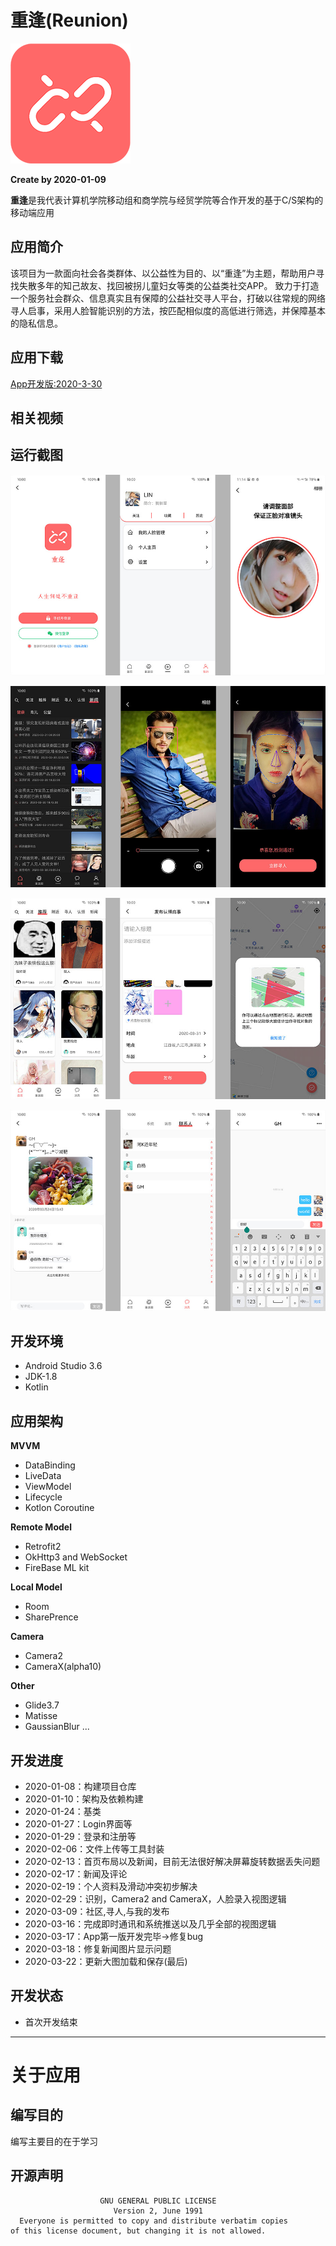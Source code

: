 # 重逢(Reunion)
![](https://github.com/CappuccinoZero/Reunion/blob/master/app/src/main/res/mipmap-xxxhdpi/logo_r.png)

**Create by 2020-01-09**

**重逢**是我代表计算机学院移动组和商学院与经贸学院等合作开发的基于C/S架构的移动端应用
## 应用简介
该项目为一款面向社会各类群体、以公益性为目的、以“重逢”为主题，帮助用户寻找失散多年的知己故友、找回被拐儿童妇女等类的公益类社交APP。
致力于打造一个服务社会群众、信息真实且有保障的公益社交寻人平台，打破以往常规的网络寻人启事，采用人脸智能识别的方法，按匹配相似度的高低进行筛选，并保障基本的隐私信息。
## 应用下载
[App开发版:2020-3-30](https://reunion.yulinzero.xyz/download/reunion.apk)
## 相关视频
## 运行截图
![](https://github.com/CappuccinoZero/Reunion/blob/master/image/image1.jpg)

![](https://github.com/CappuccinoZero/Reunion/blob/master/image/image2.jpg)

![](https://github.com/CappuccinoZero/Reunion/blob/master/image/image3.jpg)

![](https://github.com/CappuccinoZero/Reunion/blob/master/image/image4.jpg)

## 开发环境
* Android Studio 3.6
* JDK-1.8
* Kotlin
## 应用架构
**MVVM**
* DataBinding
* LiveData
* ViewModel
* Lifecycle
* Kotlon Coroutine

**Remote Model**
* Retrofit2
* OkHttp3 and WebSocket
* FireBase ML kit

**Local Model**
* Room
* SharePrence

**Camera**
* Camera2
* CameraX(alpha10)

**Other**
* Glide3.7
* Matisse
* GaussianBlur
...
## 开发进度
* 2020-01-08：构建项目仓库
* 2020-01-10：架构及依赖构建
* 2020-01-24：基类
* 2020-01-27：Login界面等
* 2020-01-29：登录和注册等
* 2020-02-06：文件上传等工具封装
* 2020-02-13：首页布局以及新闻，目前无法很好解决屏幕旋转数据丢失问题
* 2020-02-17：新闻及评论
* 2020-02-19：个人资料及滑动冲突初步解决
* 2020-02-29：识别，Camera2 and CameraX，人脸录入视图逻辑
* 2020-03-09：社区,寻人,与我的发布
* 2020-03-16：完成即时通讯和系统推送以及几乎全部的视图逻辑
* 2020-03-17：App第一版开发完毕->修复bug
* 2020-03-18：修复新闻图片显示问题
* 2020-03-22：更新大图加载和保存(最后)
## 开发状态
* 首次开发结束
****
# 关于应用
## 编写目的
编写主要目的在于学习
## 开源声明
```
                    GNU GENERAL PUBLIC LICENSE
                       Version 2, June 1991
  Everyone is permitted to copy and distribute verbatim copies
of this license document, but changing it is not allowed.
```

